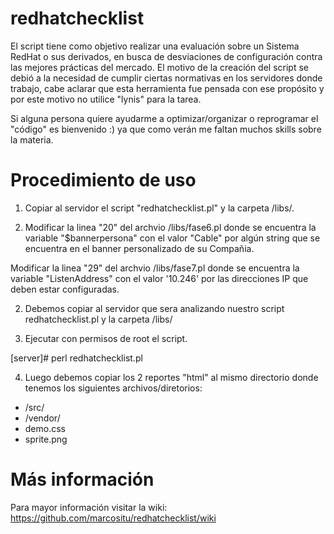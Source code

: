 redhatchecklist
===============

El script tiene como objetivo realizar una evaluación sobre un Sistema RedHat o sus derivados, en busca de desviaciones de configuración contra las mejores prácticas del mercado.  El motivo de la creación del script se debió a la necesidad de cumplir ciertas normativas en los servidores donde trabajo, cabe aclarar que esta herramienta fue pensada con ese propósito y por este motivo no utilice "lynis" para la tarea.

Si alguna persona quiere ayudarme a optimizar/organizar o reprogramar el "código" es bienvenido :) ya que como verán me faltan muchos skills sobre la materia.

Procedimiento de uso
====================

1) Copiar al servidor el script  "redhatchecklist.pl" y la carpeta /libs/.

2) Modificar la linea "20" del archvio /libs/fase6.pl donde se encuentra la variable "$bannerpersona" con el valor "Cable" por algún string que se encuentra en el banner personalizado de su Compañia.

Modificar la linea "29" del archvio /libs/fase7.pl donde se encuentra la variable "ListenAddress" con el valor '10.246' por las direcciones IP que deben estar configuradas.

2) Debemos copiar al servidor que sera analizando nuestro script redhatchecklist.pl y la carpeta /libs/

3) Ejecutar con permisos de root el script.

[server]# perl redhatchecklist.pl

4) Luego debemos copiar los 2 reportes "html" al mismo directorio donde tenemos los siguientes archivos/diretorios:
- /src/
- /vendor/
- demo.css
- sprite.png

Más información
====================
Para mayor información visitar la wiki: https://github.com/marcositu/redhatchecklist/wiki
